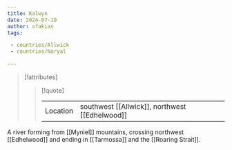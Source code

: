 ```yaml
---
title: Kalwyn
date: 2024-07-19
author: sfakias
tags:

 - countries/Allwick
 - countries/Naryal

---
```

> [!attributes]
> 
> > [!quote]
> >
> > | | |
> > | --- | --- |
> > | Location | southwest [[Allwick]], northwest [[Edhelwood]] |

A river forming from [[Myniel]] mountains, crossing northwest [[Edhelwood]] and ending in [[Tarmossa]] and the [[Roaring Strait]].